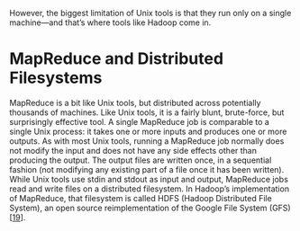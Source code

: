 However, the biggest limitation of Unix tools is that they run only on a single machine—and
that’s where tools like Hadoop come in. # MapReduce and Distributed Filesystems 
MapReduce is a bit like Unix tools, but distributed across potentially thousands of machines. Like
Unix tools, it is a fairly blunt, brute-force, but surprisingly effective tool. A single MapReduce
job is comparable to a single Unix process: it takes one or more inputs and produces one or more
outputs. As with most Unix tools, running a MapReduce job normally does not modify the input and does not
have any side effects other than producing the output. The output files are written once, in a
sequential fashion (not modifying any existing part of a file once it has been written). 
While Unix tools use stdin and stdout as input and output, MapReduce jobs read and write files
on a distributed filesystem. In Hadoop’s implementation of MapReduce, that filesystem is called HDFS
(Hadoop Distributed File System), an open source reimplementation of the Google File System (GFS)
[[19](ch10.html#Ghemawat2003dy)].